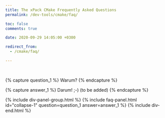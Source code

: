 ```yaml
---
title: The xPack CMake Frequently Asked Questions
permalink: /dev-tools/cmake/faq/

toc: false
comments: true

date: 2020-09-29 14:05:00 +0300

redirect_from:
  - /cmake/faq/

---
```


<br/>

{% capture question_1 %}
Warum?
{% endcapture %}

{% capture answer_1 %}
Darum! ;-) (to be added)
{% endcapture %}

{% include div-panel-group.html %}
{% include faq-panel.html id="collapse-1" question=question_1 answer=answer_1 %}
{% include div-end.html %}
